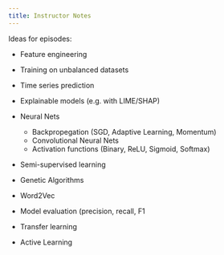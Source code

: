 ```yaml
---
title: Instructor Notes
---
```


Ideas for episodes:

- Feature engineering
- Training on unbalanced datasets
- Time series prediction
- Explainable models (e.g. with LIME/SHAP)
- Neural Nets
  - Backpropegation (SGD, Adaptive Learning, Momentum)
  - Convolutional Neural Nets
  - Activation functions (Binary, ReLU, Sigmoid, Softmax)

- Semi-supervised learning
- Genetic Algorithms
- Word2Vec
- Model evaluation (precision, recall, F1
- Transfer learning
- Active Learning
  
